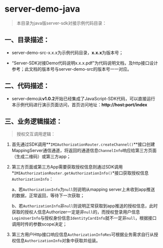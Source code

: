 # server-demo-java

> 本目录为java版server-sdk对接示例代码目录：

## 一、目录描述：

- server-demo-src-x.x.x为示例代码目录，**x.x.x**为版本号；


- “Server-SDK对接Demo代码说明x.x.x.pdf”为代码说明文档，及http接口设计参考；此文档的版本号与server-demo-src的版本号一一对应。

## 二、代码描述：

- server-demo从**v1.0.2**开始已经集成了JavaScript-SDK代码，可以直接运行本示例代码进行演示页面访问，首页访问地址：**http://host:port/index**

## 三、业务逻辑描述：

> 授权交互调用逻辑：

1. 首先通过SDK调用**`IMIAuthorizationRouter.createChannel()`**接口创建MappingServer通信通道，将返回的通道信息`ChannelInfo`响应给第三方页面（生成二维码）或第三方app；

2. 第三方页面或第三方App需要获取授权信息则通过SDK调用*`IMIAuthorizationRouter.getAuthorizationInfo()`*接口获取授权信息`AuthorizationInfo`：

   a、若`AuthorizationInfo`为`null`则说明从mapping server上未收到app推送的数据，正常返回，等待下一次获取；

   b、若`AuthorizationInfo`非`null`则说明正常获取到app推送的授权信息，此时获取的授权人信息Authorizer一定是非`null`的，而授权登录用户信息`LoginUserInfo`与授权身份信息`IdentityCardInfo`就不一定非`null`，根据接口调用时传的参数scope决定；

3. 第三方用户Http接口响应信息`AuthorizationInfoRes`可根据业务需求自行从授权信息`AuthorizationInfo`对象中获取并组装。

